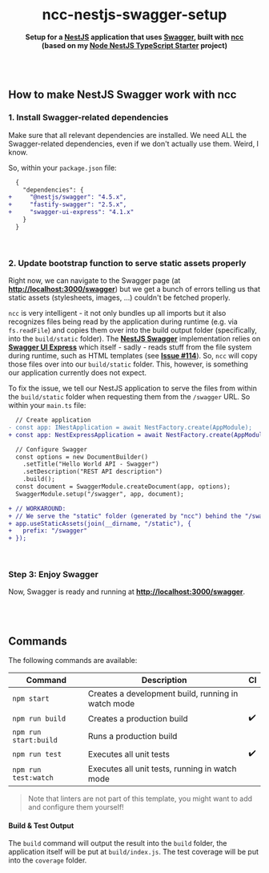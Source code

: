 <div align="center">

# ncc-nestjs-swagger-setup

**Setup for a [NestJS](https://github.com/nestjs/nest) application that uses [Swagger](https://github.com/nestjs/swagger), built with [ncc](https://github.com/vercel/ncc)
<br>
(based on my [Node NestJS TypeScript Starter](https://github.com/dominique-mueller/node-nestjs-typescript-starter) project)**

</div>

<br><br>

## How to make NestJS Swagger work with ncc

### 1. Install Swagger-related dependencies

Make sure that all relevant dependencies are installed. We need ALL the Swagger-related dependencies, even if we don't actually use them.
Weird, I know.

So, within your `package.json` file:

```diff
  {
    "dependencies": {
+     "@nestjs/swagger": "4.5.x",
+     "fastify-swagger": "2.5.x",
+     "swagger-ui-express": "4.1.x"
    }
  }
```

<br>

### 2. Update bootstrap function to serve static assets properly

Right now, we can navigate to the Swagger page (at **[http://localhost:3000/swagger](http://localhost:3000/swagger)**) but we get a bunch of
errors telling us that static assets (stylesheets, images, ...) couldn't be fetched properly.

`ncc` is very intelligent - it not only bundles up all imports but it also recognizes files being read by the application during runtime
(e.g. via `fs.readFile`) and copies them over into the build output folder (specifically, into the `build/static` folder). The
**[NestJS Swagger](https://github.com/nestjs/swagger)** implementation relies on
**[Swagger UI Express](https://github.com/scottie1984/swagger-ui-express)** which itself - sadly - reads stuff from the file system during
runtime, such as HTML templates (see **[Issue #114](https://github.com/scottie1984/swagger-ui-express/issues/114)**). So, `ncc` will copy
those files over into our `build/static` folder. This, however, is something our application currently does not expect.

To fix the issue, we tell our NestJS application to serve the files from within the `build/static` folder when requesting them from the
`/swagger` URL. So within your `main.ts` file:

```diff
  // Create application
- const app: INestApplication = await NestFactory.create(AppModule);
+ const app: NestExpressApplication = await NestFactory.create(AppModule);

  // Configure Swagger
  const options = new DocumentBuilder()
    .setTitle("Hello World API - Swagger")
    .setDescription("REST API description")
    .build();
  const document = SwaggerModule.createDocument(app, options);
  SwaggerModule.setup("/swagger", app, document);

+ // WORKAROUND:
+ // We serve the "static" folder (generated by "ncc") behind the "/swagger" URL so that all Swagger UI assets get fetched properly
+ app.useStaticAssets(join(__dirname, "/static"), {
+   prefix: "/swagger"
+ });
```

<br>

### Step 3: Enjoy Swagger

Now, Swagger is ready and running at **[http://localhost:3000/swagger](http://localhost:3000/swagger)**.

<br><br>

## Commands

The following commands are available:

| Command               | Description                                        | CI                 |
| --------------------- | -------------------------------------------------- | ------------------ |
| `npm start`           | Creates a development build, running in watch mode |                    |
| `npm run build`       | Creates a production build                         | :heavy_check_mark: |
| `npm run start:build` | Runs a production build                            |                    |
| `npm run test`        | Executes all unit tests                            | :heavy_check_mark: |
| `npm run test:watch`  | Executes all unit tests, running in watch mode     |                    |

> Note that linters are not part of this template, you might want to add and configure them yourself!

#### Build & Test Output

The `build` command will output the result into the `build` folder, the application itself will be put at `build/index.js`. The test
coverage will be put into the `coverage` folder.
